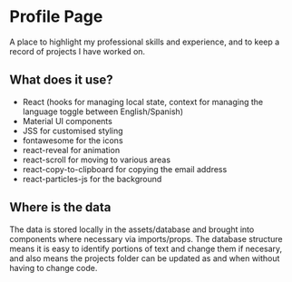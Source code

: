# Profile Page

A place to highlight my professional skills and experience, and to keep a record of projects I have worked on.

## What does it use?

- React (hooks for managing local state, context for managing the language toggle between English/Spanish)
- Material UI components
- JSS for customised styling
- fontawesome for the icons
- react-reveal for animation
- react-scroll for moving to various areas
- react-copy-to-clipboard for copying the email address
- react-particles-js for the background

## Where is the data

The data is stored locally in the assets/database and brought into components where necessary via imports/props. The database structure means it is easy to identify portions of text and change them if necesary, and also means the projects folder can be updated as and when without having to change code.
